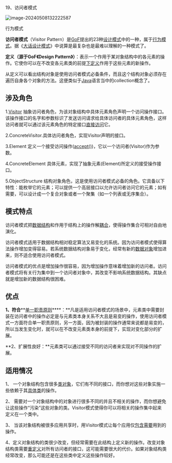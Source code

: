 19、访问者模式

![image-20240508132222587](C:\Users\75414\AppData\Roaming\Typora\typora-user-images\image-20240508132222587.png)

行为模式

**访问者模式**（Visitor Pattern）是[GoF](https://baike.baidu.com/item/GoF/6406151?fromModule=lemma_inlink)提出的23种[设计模式](https://baike.baidu.com/item/设计模式/1212549?fromModule=lemma_inlink)中的一种，属于[行为模式](https://baike.baidu.com/item/行为模式/8788871?fromModule=lemma_inlink)。据《[大话设计模式](https://baike.baidu.com/item/大话设计模式/85262?fromModule=lemma_inlink)》中说算是最复杂也是最难以理解的一种模式了。

**定义（源于GoF《Design Pattern》）**：表示一个作用于某对象结构中的各元素的操作。它使你可以在不改变各元素类的前提[下定义](https://baike.baidu.com/item/下定义/658188?fromModule=lemma_inlink)作用于这些元素的新操作。

从定义可以看出结构对象是使用访问者模式必备条件，而且这个结构对象必须存在遍历自身各个对象的方法。这便类似于[Java](https://baike.baidu.com/item/Java/85979?fromModule=lemma_inlink)语言当中的collection概念了。

## 涉及角色

1.[Visitor](https://baike.baidu.com/item/Visitor/6376931?fromModule=lemma_inlink) 抽象访问者角色，为该对象结构中具体元素角色声明一个访问操作接口。该操作接口的名字和参数标识了发送访问请求给具体访问者的具体元素角色，这样访问者就可以通过该元素角色的特定接口[直接访问](https://baike.baidu.com/item/直接访问/8845360?fromModule=lemma_inlink)它。

2.ConcreteVisitor.具体访问者角色，实现Visitor声明的接口。

3.Element 定义一个接受访问操作([accept()](https://baike.baidu.com/item/accept()/10081719?fromModule=lemma_inlink))，它以一个访问者(Visitor)作为参数。

4.ConcreteElement 具体元素，实现了抽象元素(Element)所定义的接受操作接口。

5.ObjectStructure 结构对象角色，这是使用访问者模式必备的角色。它具备以下特性：能枚举它的元素；可以提供一个高层接口以允许访问者访问它的元素；如有需要，可以设计成一个复合对象或者一个聚集（如一个列表或无序集合）。

## 模式特点

访问者模式把[数据结构](https://baike.baidu.com/item/数据结构/1450?fromModule=lemma_inlink)和作用于结构上的操作解[耦合](https://baike.baidu.com/item/耦合/2821124?fromModule=lemma_inlink)，使得操作集合可相对自由地演化。

访问者模式适用于数据结构相对稳定算法又易变化的系统。因为访问者模式使得算法操作增加变得容易。若系统数据结构对象易于变化，经常有新的[数据对象](https://baike.baidu.com/item/数据对象/3227125?fromModule=lemma_inlink)增加进来，则不适合使用访问者模式。

访问者模式的优点是增加操作很容易，因为增加操作意味着增加新的访问者。访问者模式将有关行为集中到一个访问者对象中，其改变不影响系统数据结构。其缺点就是增加新的数据结构很困难。

## 优点

**1、符合****[单一职责原则](https://baike.baidu.com/item/单一职责原则/9456515?fromModule=lemma_inlink)****：**凡是适用访问者模式的场景中，元素类中需要封装在访问者中的操作必定是与元素类本身关系不大且是易变的操作，使用访问者模式一方面符合单一职责原则，另一方面，因为被封装的操作通常来说都是易变的，所以当发生变化时，就可以在不改变元素类本身的前提下，实现对变化部分的扩展。

**2、扩展性良好：**元素类可以通过接受不同的访问者来实现对不同操作的扩展。

## 适用情况

1、 一个对象结构包含很多[类对象](https://baike.baidu.com/item/类对象/3351452?fromModule=lemma_inlink)，它们有不同的接口，而你想对这些对象实施一些依赖于其[具体类](https://baike.baidu.com/item/具体类/53321263?fromModule=lemma_inlink)的操作。

2、 需要对一个对象结构中的对象进行很多不同的并且不相关的操作，而你想避免让这些操作“污染”这些对象的类。Visitor模式使得你可以将相关的操作集中起来 定义在一个类中。

3、 当该对象结构被很多应用共享时，用Visitor模式让每个应用仅[包含需要](https://baike.baidu.com/item/包含需要/22305026?fromModule=lemma_inlink)用到的操作。

4、定义对象结构的类很少改变，但经常需要在此结构上定义新的操作。改变对象结构类需要[重定义](https://baike.baidu.com/item/重定义/23269792?fromModule=lemma_inlink)对所有访问者的接口，这可能需要很大的代价。如果对象结构类经常改变，那么可能还是在这些类中定义这些操作较好。
